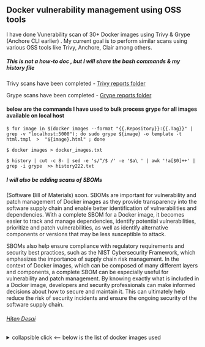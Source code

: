 ## Docker vulnerability management using OSS tools 

I have done Vunerability scan of 30+ Docker images using Trivy & Grype (Anchore CLI earlier) . My current goal is to perform similar scans using various OSS tools like Trivy, Anchore, Clair among others. 

##### _This is not a how-to doc , but I will share the bash commands & my history file_

Trivy scans have been completed - [Trivy reports folder](https://github.com/cyberhiten/Docker-vuln-mgmt/tree/main/docker-vuln-mgmt-poc/trivy-reports)


Grype scans have been completed -  [Grype reports folder](https://github.com/cyberhiten/Docker-vuln-mgmt/tree/main/docker-vuln-mgmt-poc/grype-reports)

#### below are the commands I have used to bulk process grype for all images available on local host 
```
$ for image in $(docker images --format "{{.Repository}}:{{.Tag}}" | grep -v "localhost:5000"); do sudo grype ${image} -o template -t html.tmpl  >  "${image}.html" ; done

$ docker images > docker_images.txt

$ history | cut -c 8- | sed -e 's/^/$ /' -e '$a\ ' | awk '!a[$0]++' | grep -i grype  >> history222.txt
```





##### I will also be adding scans of SBOMs ######

(Software Bill of Materials) soon. SBOMs are important for vulnerability and patch management of Docker images as they provide transparency into the software supply chain and enable better identification of vulnerabilities and dependencies. With a complete SBOM for a Docker image, it becomes easier to track and manage dependencies, identify potential vulnerabilities, prioritize and patch vulnerabilities, as well as identify alternative components or versions that may be less susceptible to attack. 

SBOMs also help ensure compliance with regulatory requirements and security best practices, such as the NIST Cybersecurity Framework, which emphasizes the importance of supply chain risk management. In the context of Docker images, which can be composed of many different layers and components, a complete SBOM can be especially useful for vulnerability and patch management. By knowing exactly what is included in a Docker image, developers and security professionals can make informed decisions about how to secure and maintain it. This can ultimately help reduce the risk of security incidents and ensure the ongoing security of the software supply chain.




###### [Hiten Desai](https://in.linkedin.com/in/hitendesai) 

<details>
  <summary> collapsible click <-- below is the list of docker images used </summary>

```no-highlight
-------------------------------------------------------------------------------------------



REPOSITORY                    TAG                  IMAGE ID       CREATED         SIZE
httpd                         latest               dc1a95e13784   5 days ago      145MB
registry                      2                    8db46f9d7550   13 days ago     24.2MB
alpine                        latest               9ed4aefc74f6   13 days ago     7.05MB
localhost:5000/alpine         latest               9ed4aefc74f6   13 days ago     7.05MB
nginx                         latest               080ed0ed8312   2 weeks ago     142MB
postgres                      latest               80c558ffdc31   2 weeks ago     379MB
portainer/portainer-ce        latest               a87d51c7a324   6 weeks ago     272MB
localhost:5000/my-portainer   latest               a87d51c7a324   6 weeks ago     272MB
ubuntu                        kinetic-20221130     d6547859cd2f   4 months ago    70.2MB
localhost:5000/ubuntu         kinetic-20221130     d6547859cd2f   4 months ago    70.2MB
redis                         6.2.7                4b1123a829a1   4 months ago    113MB
localhost:5000/redis          6.2.7                4b1123a829a1   4 months ago    113MB
redis                         7.0.3-bullseye       3534610348b5   9 months ago    117MB
localhost:5000/redis          7.0.3-bullseye       3534610348b5   9 months ago    117MB
httpd                         2-alpine3.15         5c2ee73209da   12 months ago   54.9MB
httpd                         2.4-alpine3.15       5c2ee73209da   12 months ago   54.9MB
httpd                         2.4.53-alpine3.15    5c2ee73209da   12 months ago   54.9MB
httpd                         alpine3.15           5c2ee73209da   12 months ago   54.9MB
localhost:5000/httpd          2-alpine3.15         5c2ee73209da   12 months ago   54.9MB
localhost:5000/httpd          2.4-alpine3.15       5c2ee73209da   12 months ago   54.9MB
localhost:5000/httpd          2.4.53-alpine3.15    5c2ee73209da   12 months ago   54.9MB
localhost:5000/httpd          alpine3.15           5c2ee73209da   12 months ago   54.9MB
alpine                        3.13.7               6b7b3256dabe   17 months ago   5.62MB
localhost:5000/alpine         3.13.7               6b7b3256dabe   17 months ago   5.62MB
hello-world                   latest               feb5d9fea6a5   18 months ago   13.3kB
localhost:5000/ubuntu         16.04                b6f507652425   19 months ago   135MB
ubuntu                        16.04                b6f507652425   19 months ago   135MB
ubuntu                        14.04                13b66b487594   2 years ago     197MB
localhost:5000/ubuntu         14.04                13b66b487594   2 years ago     197MB
localhost:5000/ubuntu         bionic-20200311      4e5021d210f6   3 years ago     64.2MB
ubuntu                        bionic-20200311      4e5021d210f6   3 years ago     64.2MB
localhost:5000/alpine         3.10.2               961769676411   3 years ago     5.58MB
alpine                        3.10.2               961769676411   3 years ago     5.58MB
alpine                        3.10.0               4d90542f0623   3 years ago     5.58MB
localhost:5000/alpine         3.10.0               4d90542f0623   3 years ago     5.58MB
amazonlinux                   2.0.20190508         b94321659aca   3 years ago     162MB
localhost:5000/amazonlinux    2.0.20190508         b94321659aca   3 years ago     162MB
centos                        7.6.1810             f1cb7c7d58b7   4 years ago     202MB
centos                        centos7.6.1810       f1cb7c7d58b7   4 years ago     202MB
localhost:5000/centos         7.6.1810             f1cb7c7d58b7   4 years ago     202MB
localhost:5000/centos         centos7.6.1810       f1cb7c7d58b7   4 years ago     202MB
alpine                        3.3                  a6fc1dbfa81a   4 years ago     4.82MB
localhost:5000/alpine         3.3                  a6fc1dbfa81a   4 years ago     4.82MB
python                        3.7.0a3-alpine3.7    dea09749dc41   5 years ago     85.2MB
localhost:5000/python         3.7.0a3-alpine3.7    dea09749dc41   5 years ago     85.2MB
localhost:5000/amazonlinux    2017.03.1.20170812   28b6d09fbbe4   5 years ago     162MB
amazonlinux                   2017.03.1.20170812   28b6d09fbbe4   5 years ago     162MB
debian                        wheezy-20170606      ce2079b0835c   5 years ago     85.1MB
localhost:5000/debian         wheezy-20170606      ce2079b0835c   5 years ago     85.1MB
node                          6.9.2-slim           7805939fcde4   6 years ago     211MB
localhost:5000/node           6.9.2-slim           7805939fcde4   6 years ago     211MB
nginx                         1.8.1-alpine         c0dddb65129b   7 years ago     15.5MB
localhost:5000/nginx          1.8.1-alpine         c0dddb65129b   7 years ago     15.5MB
debian                        6.0                  a873733ef581   7 years ago     76.5MB
localhost:5000/debian         6.0                  a873733ef581   7 years ago     76.5MB
alpine                        2.6                  e738dfbe7a10   7 years ago     4.5MB
localhost:5000/alpine         2.6                  e738dfbe7a10   7 years ago     4.5MB
localhost:5000/redis          3.0.6-alpine         56ddc4d21480   7 years ago     15.9MB
redis                         3.0.6-alpine         56ddc4d21480   7 years ago     15.9MB
nginx                         1.9.5                5e31a05b5e9a   7 years ago     133MB
localhost:5000/nginx          1.9.5                5e31a05b5e9a   7 years ago     133MB
debian                        8.0                  d82f599287cd   7 years ago     125MB
localhost:5000/debian         8.0                  d82f599287cd   7 years ago     125MB
node                          0.12.1-slim          fc2863e27a0a   8 years ago     160MB
localhost:5000/node           0.12.1-slim          fc2863e27a0a   8 years ago     160MB
ubuntu                        10.04                e21dbcc7c9de   8 years ago     183MB
localhost:5000/ubuntu         10.04                e21dbcc7c9de   8 years ago     183MB
----------------------------------------------------------------------------------------------
```

</details>
